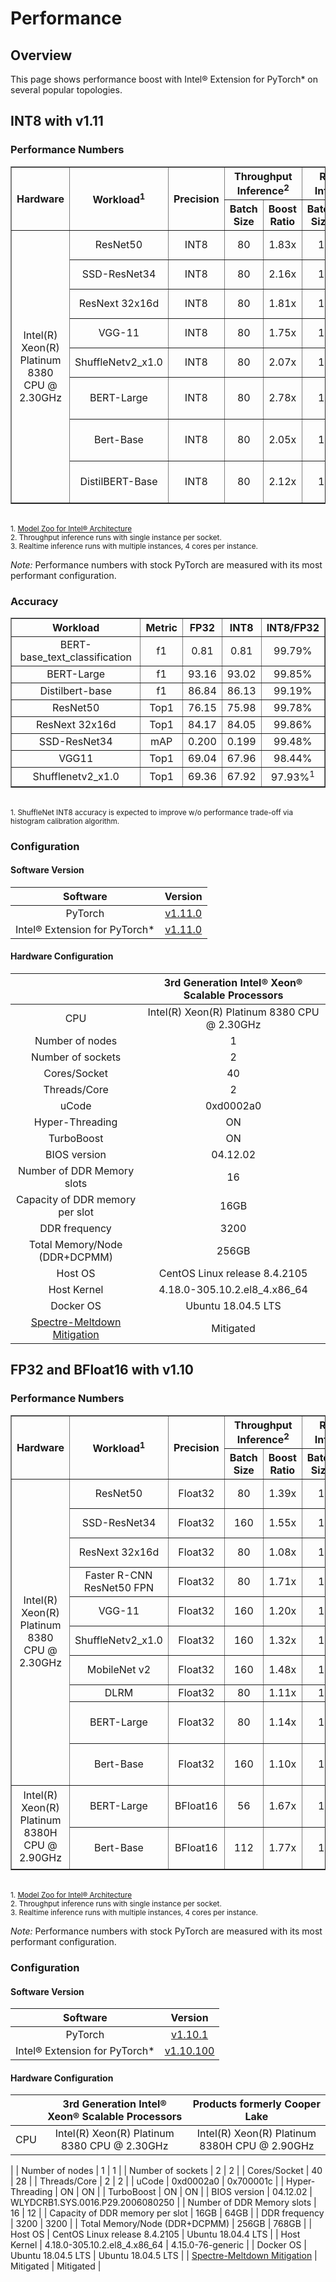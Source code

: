 Performance
===========

## Overview

This page shows performance boost with Intel® Extension for PyTorch\* on several popular topologies.

## INT8 with v1.11

### Performance Numbers

<table border="1" cellpadding="10" align="center" class="perf_table">
<tbody>
  <col>
  <col>
  <col>
  <colgroup span="2"></colgroup>
  <colgroup span="2"></colgroup>
  <col>
  <col>
  <col>
  <tr>
    <th rowspan="2" scope="col">Hardware</th>
    <th rowspan="2" scope="col">Workload<sup>1</sup></th>
    <th rowspan="2" scope="col">Precision</th>
    <th colspan="2" scope="colgroup">Throughput Inference<sup>2</sup></th>
    <th colspan="2" scope="colgroup">Realtime Inference<sup>3</sup></th>
    <th rowspan="2" scope="col">Model Type</th>
    <th rowspan="2" scope="col">Dataset</th>
    <th rowspan="2" scope="col">Misc.</th>
  </tr>
  <tr>
    <th scope="col">Batch Size</th>
    <th scope="col">Boost Ratio</th>
    <th scope="col">Batch Size</th>
    <th scope="col">Boost Ratio</th>
  </tr>
  <tr>
    <td style="text-align: center; vertical-align: middle" rowspan="10" scope="col">Intel(R) Xeon(R) Platinum 8380 CPU @ 2.30GHz</td>
    <td style="text-align: center; vertical-align: middle" scope="col">ResNet50</td>
    <td style="text-align: center; vertical-align: middle" scope="col">INT8</td>
    <td style="text-align: center; vertical-align: middle" scope="col">80</td>
    <td style="text-align: center; vertical-align: middle" scope="col">1.83x</td>
    <td style="text-align: center; vertical-align: middle" scope="col">1</td>
    <td style="text-align: center; vertical-align: middle" scope="col">1.44x</td>
    <td style="text-align: center; vertical-align: middle" scope="col">Computer Vision</td>
    <td style="text-align: center; vertical-align: middle" scope="col">ImageNet</td>
    <td style="text-align: center; vertical-align: middle" scope="col">Input shape<br />[3, 224, 224]</td>
  </tr>
  <tr>
    <td style="text-align: center; vertical-align: middle" scope="col">SSD-ResNet34</td>
    <td style="text-align: center; vertical-align: middle" scope="col">INT8</td>
    <td style="text-align: center; vertical-align: middle" scope="col">80</td>
    <td style="text-align: center; vertical-align: middle" scope="col">2.16x</td>
    <td style="text-align: center; vertical-align: middle" scope="col">1</td>
    <td style="text-align: center; vertical-align: middle" scope="col">1.83x</td>
    <td style="text-align: center; vertical-align: middle" scope="col">Computer Vision</td>
    <td style="text-align: center; vertical-align: middle" scope="col">COCO</td>
    <td style="text-align: center; vertical-align: middle" scope="col">Input shape<br />[3, 1200, 1200]</td>
  </tr>
  <tr>
    <td style="text-align: center; vertical-align: middle" scope="col">ResNext 32x16d</td>
    <td style="text-align: center; vertical-align: middle" scope="col">INT8</td>
    <td style="text-align: center; vertical-align: middle" scope="col">80</td>
    <td style="text-align: center; vertical-align: middle" scope="col">1.81x</td>
    <td style="text-align: center; vertical-align: middle" scope="col">1</td>
    <td style="text-align: center; vertical-align: middle" scope="col">1.21x</td>
    <td style="text-align: center; vertical-align: middle" scope="col">Computer Vision</td>
    <td style="text-align: center; vertical-align: middle" scope="col">ImageNet</td>
    <td style="text-align: center; vertical-align: middle" scope="col">Input shape<br />[3, 224, 224]</td>
  </tr>
  <tr>
    <td style="text-align: center; vertical-align: middle" scope="col">VGG-11</td>
    <td style="text-align: center; vertical-align: middle" scope="col">INT8</td>
    <td style="text-align: center; vertical-align: middle" scope="col">80</td>
    <td style="text-align: center; vertical-align: middle" scope="col">1.75x</td>
    <td style="text-align: center; vertical-align: middle" scope="col">1</td>
    <td style="text-align: center; vertical-align: middle" scope="col">1.19x</td>
    <td style="text-align: center; vertical-align: middle" scope="col">Computer Vision</td>
    <td style="text-align: center; vertical-align: middle" scope="col">ImageNet</td>
    <td style="text-align: center; vertical-align: middle" scope="col">Input shape<br />[3, 224, 224]</td>
  </tr>
  <tr>
    <td style="text-align: center; vertical-align: middle" scope="col">ShuffleNetv2_x1.0</td>
    <td style="text-align: center; vertical-align: middle" scope="col">INT8</td>
    <td style="text-align: center; vertical-align: middle" scope="col">80</td>
    <td style="text-align: center; vertical-align: middle" scope="col">2.07x</td>
    <td style="text-align: center; vertical-align: middle" scope="col">1</td>
    <td style="text-align: center; vertical-align: middle" scope="col">1.47x</td>
    <td style="text-align: center; vertical-align: middle" scope="col">Computer Vision</td>
    <td style="text-align: center; vertical-align: middle" scope="col">ImageNet</td>
    <td style="text-align: center; vertical-align: middle" scope="col">Input shape<br />[3, 224, 224]</td>
  </tr>
  <tr>
    <td style="text-align: center; vertical-align: middle" scope="col">BERT-Large</td>
    <td style="text-align: center; vertical-align: middle" scope="col">INT8</td>
    <td style="text-align: center; vertical-align: middle" scope="col">80</td>
    <td style="text-align: center; vertical-align: middle" scope="col">2.78x</td>
    <td style="text-align: center; vertical-align: middle" scope="col">1</td>
    <td style="text-align: center; vertical-align: middle" scope="col">2.04x</td>
    <td style="text-align: center; vertical-align: middle" scope="col">NLP</td>
    <td style="text-align: center; vertical-align: middle" scope="col">Squad</td>
    <td style="text-align: center; vertical-align: middle" scope="col">max_seq_len=384<br />Task: Question Answering</td>
  </tr>
  <tr>
    <td style="text-align: center; vertical-align: middle" scope="col">Bert-Base</td>
    <td style="text-align: center; vertical-align: middle" scope="col">INT8</td>
    <td style="text-align: center; vertical-align: middle" scope="col">80</td>
    <td style="text-align: center; vertical-align: middle" scope="col">2.05x</td>
    <td style="text-align: center; vertical-align: middle" scope="col">1</td>
    <td style="text-align: center; vertical-align: middle" scope="col">1.96x</td>
    <td style="text-align: center; vertical-align: middle" scope="col">NLP</td>
    <td style="text-align: center; vertical-align: middle" scope="col">MRPC</td>
    <td style="text-align: center; vertical-align: middle" scope="col">max_seq_len=128<br />Task: Text Classification</td>
  </tr>
  <tr>
    <td style="text-align: center; vertical-align: middle" scope="col">DistilBERT-Base</td>
    <td style="text-align: center; vertical-align: middle" scope="col">INT8</td>
    <td style="text-align: center; vertical-align: middle" scope="col">80</td>
    <td style="text-align: center; vertical-align: middle" scope="col">2.12x</td>
    <td style="text-align: center; vertical-align: middle" scope="col">1</td>
    <td style="text-align: center; vertical-align: middle" scope="col">1.57x</td>
    <td style="text-align: center; vertical-align: middle" scope="col">NLP</td>
    <td style="text-align: center; vertical-align: middle" scope="col">Squad</td>
    <td style="text-align: center; vertical-align: middle" scope="col">max_seq_len=384<br />Task: Question Answering</td>
  </tr>
</tbody>
</table>

<br />
<sup>1. <a href="https://github.com/IntelAI/models/tree/pytorch-r1.11-models">Model Zoo for Intel® Architecture</a></sup>
<br />
<sup>2. Throughput inference runs with single instance per socket.</sup>
<br />
<sup>3. Realtime inference runs with multiple instances, 4 cores per instance.</sup>
<br />

*Note:* Performance numbers with stock PyTorch are measured with its most performant configuration.

### Accuracy

<table border="1" cellpadding="10" align="center" class="perf_table">
<tbody>
  <tr>
    <th>Workload</th>
    <th>Metric</th>
    <th>FP32</th>
    <th>INT8</th>
    <th>INT8/FP32</th>
  </tr>
  <tr>
    <td style="text-align: center; vertical-align: middle">BERT-base_text_classification</td>
    <td style="text-align: center; vertical-align: middle">f1</td>
    <td style="text-align: center; vertical-align: middle">0.81</td>
    <td style="text-align: center; vertical-align: middle">0.81</td>
    <td style="text-align: center; vertical-align: middle">99.79%</td>
  </tr>
  <tr>
    <td style="text-align: center; vertical-align: middle">BERT-Large</td>
    <td style="text-align: center; vertical-align: middle">f1</td>
    <td style="text-align: center; vertical-align: middle">93.16</td>
    <td style="text-align: center; vertical-align: middle">93.02</td>
    <td style="text-align: center; vertical-align: middle">99.85%</td>
  </tr>
  <tr>
    <td style="text-align: center; vertical-align: middle">Distilbert-base</td>
    <td style="text-align: center; vertical-align: middle">f1</td>
    <td style="text-align: center; vertical-align: middle">86.84</td>
    <td style="text-align: center; vertical-align: middle">86.13</td>
    <td style="text-align: center; vertical-align: middle">99.19%</td>
  </tr>
  <tr>
    <td style="text-align: center; vertical-align: middle">ResNet50</td>
    <td style="text-align: center; vertical-align: middle">Top1</td>
    <td style="text-align: center; vertical-align: middle">76.15</td>
    <td style="text-align: center; vertical-align: middle">75.98</td>
    <td style="text-align: center; vertical-align: middle">99.78%</td>
  </tr>
  <tr>
    <td style="text-align: center; vertical-align: middle">ResNext 32x16d</td>
    <td style="text-align: center; vertical-align: middle">Top1</td>
    <td style="text-align: center; vertical-align: middle">84.17</td>
    <td style="text-align: center; vertical-align: middle">84.05</td>
    <td style="text-align: center; vertical-align: middle">99.86%</td>
  </tr>
  <tr>
    <td style="text-align: center; vertical-align: middle">SSD-ResNet34</td>
    <td style="text-align: center; vertical-align: middle">mAP</td>
    <td style="text-align: center; vertical-align: middle">0.200</td>
    <td style="text-align: center; vertical-align: middle">0.199</td>
    <td style="text-align: center; vertical-align: middle">99.48%</td>
  </tr>
  <tr>
    <td style="text-align: center; vertical-align: middle">VGG11</td>
    <td style="text-align: center; vertical-align: middle">Top1</td>
    <td style="text-align: center; vertical-align: middle">69.04</td>
    <td style="text-align: center; vertical-align: middle">67.96</td>
    <td style="text-align: center; vertical-align: middle">98.44%</td>
  </tr>
  <tr>
    <td style="text-align: center; vertical-align: middle">Shufflenetv2_x1.0</td>
    <td style="text-align: center; vertical-align: middle">Top1</td>
    <td style="text-align: center; vertical-align: middle">69.36</td>
    <td style="text-align: center; vertical-align: middle">67.92</td>
    <td style="text-align: center; vertical-align: middle">97.93%<sup>1</sup></td>
  </tr>
</tbody>
</table>

<br />
<sup>1. ShuffleNet INT8 accuracy is expected to improve w/o performance trade-off via histogram calibration algorithm.</sup>
<br />

### Configuration

#### Software Version

| Software | Version |
| :-: | :-: |
| PyTorch | [v1.11.0](https://pytorch.org/get-started/locally/) |
| Intel® Extension for PyTorch\* | [v1.11.0](https://github.com/intel/intel-extension-for-pytorch/releases) |

#### Hardware Configuration

| | 3rd Generation Intel® Xeon® Scalable Processors |
| :-: | :-: |
| CPU | Intel(R) Xeon(R) Platinum 8380 CPU @ 2.30GHz |
| Number of nodes | 1 |
| Number of sockets | 2 |
| Cores/Socket | 40 |
| Threads/Core | 2 |
| uCode | 0xd0002a0 |
| Hyper-Threading | ON |
| TurboBoost | ON |
| BIOS version | 04.12.02 |
| Number of DDR Memory slots | 16 |
| Capacity of DDR memory per slot | 16GB |
| DDR frequency | 3200 |
| Total Memory/Node (DDR+DCPMM) | 256GB |
| Host OS | CentOS Linux release 8.4.2105 |
| Host Kernel | 4.18.0-305.10.2.el8\_4.x86\_64 |
| Docker OS | Ubuntu 18.04.5 LTS |
| [Spectre-Meltdown Mitigation](https://github.com/speed47/spectre-meltdown-checker) | Mitigated |

## FP32 and BFloat16 with v1.10

### Performance Numbers

<table border="1" cellpadding="10" align="center" class="perf_table">
<tbody>
  <col>
  <col>
  <col>
  <colgroup span="2"></colgroup>
  <colgroup span="2"></colgroup>
  <col>
  <col>
  <col>
  <tr>
    <th rowspan="2" scope="col">Hardware</th>
    <th rowspan="2" scope="col">Workload<sup>1</sup></th>
    <th rowspan="2" scope="col">Precision</th>
    <th colspan="2" scope="colgroup">Throughput Inference<sup>2</sup></th>
    <th colspan="2" scope="colgroup">Realtime Inference<sup>3</sup></th>
    <th rowspan="2" scope="col">Model Type</th>
    <th rowspan="2" scope="col">Dataset</th>
    <th rowspan="2" scope="col">Misc.</th>
  </tr>
  <tr>
    <th scope="col">Batch Size</th>
    <th scope="col">Boost Ratio</th>
    <th scope="col">Batch Size</th>
    <th scope="col">Boost Ratio</th>
  </tr>
  <tr>
    <td style="text-align: center; vertical-align: middle" rowspan="10" scope="col">Intel(R) Xeon(R) Platinum 8380 CPU @ 2.30GHz</td>
    <td style="text-align: center; vertical-align: middle" scope="col">ResNet50</td>
    <td style="text-align: center; vertical-align: middle" scope="col">Float32</td>
    <td style="text-align: center; vertical-align: middle" scope="col">80</td>
    <td style="text-align: center; vertical-align: middle" scope="col">1.39x</td>
    <td style="text-align: center; vertical-align: middle" scope="col">1</td>
    <td style="text-align: center; vertical-align: middle" scope="col">1.35x</td>
    <td style="text-align: center; vertical-align: middle" scope="col">Computer Vision</td>
    <td style="text-align: center; vertical-align: middle" scope="col">ImageNet</td>
    <td style="text-align: center; vertical-align: middle" scope="col">Input shape<br />[3, 224, 224]</td>
  </tr>
  <tr>
    <td style="text-align: center; vertical-align: middle" scope="col">SSD-ResNet34</td>
    <td style="text-align: center; vertical-align: middle" scope="col">Float32</td>
    <td style="text-align: center; vertical-align: middle" scope="col">160</td>
    <td style="text-align: center; vertical-align: middle" scope="col">1.55x</td>
    <td style="text-align: center; vertical-align: middle" scope="col">1</td>
    <td style="text-align: center; vertical-align: middle" scope="col">1.06x</td>
    <td style="text-align: center; vertical-align: middle" scope="col">Computer Vision</td>
    <td style="text-align: center; vertical-align: middle" scope="col">COCO</td>
    <td style="text-align: center; vertical-align: middle" scope="col">Input shape<br />[3, 1200, 1200]</td>
  </tr>
  <tr>
    <td style="text-align: center; vertical-align: middle" scope="col">ResNext 32x16d</td>
    <td style="text-align: center; vertical-align: middle" scope="col">Float32</td>
    <td style="text-align: center; vertical-align: middle" scope="col">80</td>
    <td style="text-align: center; vertical-align: middle" scope="col">1.08x</td>
    <td style="text-align: center; vertical-align: middle" scope="col">1</td>
    <td style="text-align: center; vertical-align: middle" scope="col">1.08x</td>
    <td style="text-align: center; vertical-align: middle" scope="col">Computer Vision</td>
    <td style="text-align: center; vertical-align: middle" scope="col">ImageNet</td>
    <td style="text-align: center; vertical-align: middle" scope="col">Input shape<br />[3, 224, 224]</td>
  </tr>
  <tr>
    <td style="text-align: center; vertical-align: middle" scope="col">Faster R-CNN ResNet50 FPN</td>
    <td style="text-align: center; vertical-align: middle" scope="col">Float32</td>
    <td style="text-align: center; vertical-align: middle" scope="col">80</td>
    <td style="text-align: center; vertical-align: middle" scope="col">1.71x</td>
    <td style="text-align: center; vertical-align: middle" scope="col">1</td>
    <td style="text-align: center; vertical-align: middle" scope="col">1.07x</td>
    <td style="text-align: center; vertical-align: middle" scope="col">Computer Vision</td>
    <td style="text-align: center; vertical-align: middle" scope="col">COCO</td>
    <td style="text-align: center; vertical-align: middle" scope="col">Input shape<br />[3, 1200, 1200]</td>
  </tr>
  <tr>
    <td style="text-align: center; vertical-align: middle" scope="col">VGG-11</td>
    <td style="text-align: center; vertical-align: middle" scope="col">Float32</td>
    <td style="text-align: center; vertical-align: middle" scope="col">160</td>
    <td style="text-align: center; vertical-align: middle" scope="col">1.20x</td>
    <td style="text-align: center; vertical-align: middle" scope="col">1</td>
    <td style="text-align: center; vertical-align: middle" scope="col">1.13x</td>
    <td style="text-align: center; vertical-align: middle" scope="col">Computer Vision</td>
    <td style="text-align: center; vertical-align: middle" scope="col">ImageNet</td>
    <td style="text-align: center; vertical-align: middle" scope="col">Input shape<br />[3, 224, 224]</td>
  </tr>
  <tr>
    <td style="text-align: center; vertical-align: middle" scope="col">ShuffleNetv2_x1.0</td>
    <td style="text-align: center; vertical-align: middle" scope="col">Float32</td>
    <td style="text-align: center; vertical-align: middle" scope="col">160</td>
    <td style="text-align: center; vertical-align: middle" scope="col">1.32x</td>
    <td style="text-align: center; vertical-align: middle" scope="col">1</td>
    <td style="text-align: center; vertical-align: middle" scope="col">1.20x</td>
    <td style="text-align: center; vertical-align: middle" scope="col">Computer Vision</td>
    <td style="text-align: center; vertical-align: middle" scope="col">ImageNet</td>
    <td style="text-align: center; vertical-align: middle" scope="col">Input shape<br />[3, 224, 224]</td>
  </tr>
  <tr>
    <td style="text-align: center; vertical-align: middle" scope="col">MobileNet v2</td>
    <td style="text-align: center; vertical-align: middle" scope="col">Float32</td>
    <td style="text-align: center; vertical-align: middle" scope="col">160</td>
    <td style="text-align: center; vertical-align: middle" scope="col">1.48x</td>
    <td style="text-align: center; vertical-align: middle" scope="col">1</td>
    <td style="text-align: center; vertical-align: middle" scope="col">1.12x</td>
    <td style="text-align: center; vertical-align: middle" scope="col">Computer Vision</td>
    <td style="text-align: center; vertical-align: middle" scope="col">ImageNet</td>
    <td style="text-align: center; vertical-align: middle" scope="col">Input shape<br />[3, 224, 224]</td>
  </tr>
  <tr>
    <td style="text-align: center; vertical-align: middle" scope="col">DLRM</td>
    <td style="text-align: center; vertical-align: middle" scope="col">Float32</td>
    <td style="text-align: center; vertical-align: middle" scope="col">80</td>
    <td style="text-align: center; vertical-align: middle" scope="col">1.11x</td>
    <td style="text-align: center; vertical-align: middle" scope="col">1</td>
    <td style="text-align: center; vertical-align: middle" scope="col">-</td>
    <td style="text-align: center; vertical-align: middle" scope="col">Recommendation</td>
    <td style="text-align: center; vertical-align: middle" scope="col">Terabyte</td>
    <td style="text-align: center; vertical-align: middle" scope="col">-</td>
  </tr>
  <tr>
    <td style="text-align: center; vertical-align: middle" scope="col">BERT-Large</td>
    <td style="text-align: center; vertical-align: middle" scope="col">Float32</td>
    <td style="text-align: center; vertical-align: middle" scope="col">80</td>
    <td style="text-align: center; vertical-align: middle" scope="col">1.14x</td>
    <td style="text-align: center; vertical-align: middle" scope="col">1</td>
    <td style="text-align: center; vertical-align: middle" scope="col">1.02x</td>
    <td style="text-align: center; vertical-align: middle" scope="col">NLP</td>
    <td style="text-align: center; vertical-align: middle" scope="col">Squad</td>
    <td style="text-align: center; vertical-align: middle" scope="col">max_seq_len=384<br />Task: Question Answering</td>
  </tr>
  <tr>
    <td style="text-align: center; vertical-align: middle" scope="col">Bert-Base</td>
    <td style="text-align: center; vertical-align: middle" scope="col">Float32</td>
    <td style="text-align: center; vertical-align: middle" scope="col">160</td>
    <td style="text-align: center; vertical-align: middle" scope="col">1.10x</td>
    <td style="text-align: center; vertical-align: middle" scope="col">1</td>
    <td style="text-align: center; vertical-align: middle" scope="col">1.33x</td>
    <td style="text-align: center; vertical-align: middle" scope="col">NLP</td>
    <td style="text-align: center; vertical-align: middle" scope="col">MRPC</td>
    <td style="text-align: center; vertical-align: middle" scope="col">max_seq_len=128<br />Task: Text Classification</td>
  </tr>
  <tr>
    <td style="text-align: center; vertical-align: middle" rowspan="2" scope="col">Intel(R) Xeon(R) Platinum 8380H CPU @ 2.90GHz</td>
    <td style="text-align: center; vertical-align: middle" scope="col">BERT-Large</td>
    <td style="text-align: center; vertical-align: middle" scope="col">BFloat16</td>
    <td style="text-align: center; vertical-align: middle" scope="col">56</td>
    <td style="text-align: center; vertical-align: middle" scope="col">1.67x</td>
    <td style="text-align: center; vertical-align: middle" scope="col">1</td>
    <td style="text-align: center; vertical-align: middle" scope="col">1.45x</td>
    <td style="text-align: center; vertical-align: middle" scope="col">NLP</td>
    <td style="text-align: center; vertical-align: middle" scope="col">Squad</td>
    <td style="text-align: center; vertical-align: middle" scope="col">max_seq_len=384<br />Task: Question Answering</td>
  </tr>
  <tr>
    <td style="text-align: center; vertical-align: middle" scope="col">Bert-Base</td>
    <td style="text-align: center; vertical-align: middle" scope="col">BFloat16</td>
    <td style="text-align: center; vertical-align: middle" scope="col">112</td>
    <td style="text-align: center; vertical-align: middle" scope="col">1.77x</td>
    <td style="text-align: center; vertical-align: middle" scope="col">1</td>
    <td style="text-align: center; vertical-align: middle" scope="col">1.18x</td>
    <td style="text-align: center; vertical-align: middle" scope="col">NLP</td>
    <td style="text-align: center; vertical-align: middle" scope="col">MRPC</td>
    <td style="text-align: center; vertical-align: middle" scope="col">max_seq_len=128<br />Task: Text Classification</td>
  </tr>
</tbody>
</table>

<br />
<sup>1. <a href="https://github.com/IntelAI/models/tree/pytorch-r1.10-models">Model Zoo for Intel® Architecture</a></sup>
<br />
<sup>2. Throughput inference runs with single instance per socket.</sup>
<br />
<sup>3. Realtime inference runs with multiple instances, 4 cores per instance.</sup>
<br />

*Note:* Performance numbers with stock PyTorch are measured with its most performant configuration.

### Configuration

#### Software Version

| Software | Version |
| :-: | :-: |
| PyTorch | [v1.10.1](https://pytorch.org/get-started/locally/) |
| Intel® Extension for PyTorch\* | [v1.10.100](https://github.com/intel/intel-extension-for-pytorch/releases) |

#### Hardware Configuration

| | 3rd Generation Intel® Xeon® Scalable Processors | Products formerly Cooper Lake |
| :-: | :-: | :-: |
| CPU | Intel(R) Xeon(R) Platinum 8380 CPU @ 2.30GHz | Intel(R) Xeon(R) Platinum 8380H CPU @ 2.90GHz
|
| Number of nodes | 1 | 1 |
| Number of sockets | 2 | 2 |
| Cores/Socket | 40 | 28 |
| Threads/Core | 2 | 2 |
| uCode | 0xd0002a0 | 0x700001c |
| Hyper-Threading | ON | ON |
| TurboBoost | ON | ON |
| BIOS version | 04.12.02 | WLYDCRB1.SYS.0016.P29.2006080250 |
| Number of DDR Memory slots | 16 | 12 |
| Capacity of DDR memory per slot | 16GB | 64GB |
| DDR frequency | 3200 | 3200 |
| Total Memory/Node (DDR+DCPMM) | 256GB | 768GB |
| Host OS | CentOS Linux release 8.4.2105 | Ubuntu 18.04.4 LTS |
| Host Kernel | 4.18.0-305.10.2.el8\_4.x86\_64 | 4.15.0-76-generic |
| Docker OS | Ubuntu 18.04.5 LTS | Ubuntu 18.04.5 LTS |
| [Spectre-Meltdown Mitigation](https://github.com/speed47/spectre-meltdown-checker) | Mitigated | Mitigated |
